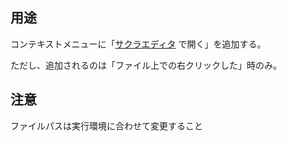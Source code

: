 ## 用途
コンテキストメニューに「[サクラエディタ](http://sakura-editor.sourceforge.net/) で開く」を追加する。

ただし、追加されるのは「ファイル上での右クリックした」時のみ。

## 注意
ファイルパスは実行環境に合わせて変更すること
